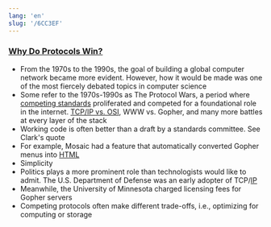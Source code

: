 ```yaml
---
lang: 'en'
slug: '/6CC3EF'
---
```


### [Why Do Protocols Win?](https://matt-rickard.com/why-do-protocols-win)

- From the 1970s to the 1990s, the goal of building a global computer network became more evident. However, how it would be made was one of the most fiercely debated topics in computer science
- Some refer to the 1970s-1990s as The Protocol Wars, a period where [competing standards](https://xkcd.com/927/) proliferated and competed for a foundational role in the internet. [TCP/IP vs. OSI](https://matt-rickard.com/layer-above-layer-below/), WWW vs. Gopher, and many more battles at every layer of the stack
- Working code is often better than a draft by a standards committee. See Clark's quote
- For example, Mosaic had a feature that automatically converted Gopher menus into [HTML](./../.././docs/pages/HTML.md)
- Simplicity
- Politics plays a more prominent role than technologists would like to admit. The U.S. Department of Defense was an early adopter of TCP/[IP](./../.././docs/pages/IP.md)
- Meanwhile, the University of Minnesota charged licensing fees for Gopher servers
- Competing protocols often make different trade-offs, i.e., optimizing for computing or storage

<head>
  <html lang="en-US"/>
</head>
